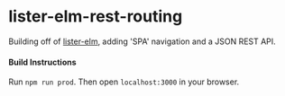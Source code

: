 # lister-elm-rest-routing

Building off of [lister-elm](https://github.com/jackrzhang/lister-elm), adding 'SPA' navigation and a JSON REST API.

#### Build Instructions
Run `npm run prod`. Then open `localhost:3000` in your browser.
